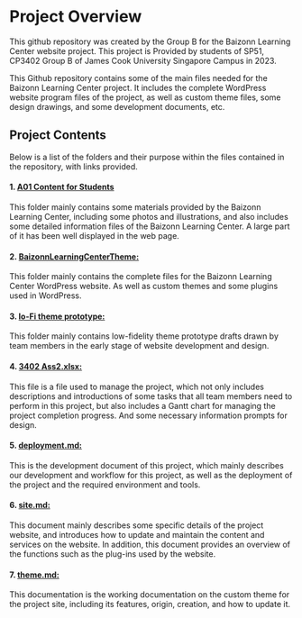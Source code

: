 # Project Overview
<p>This github repository was created by the Group B for the Baizonn Learning Center website project. This project is Provided by students of SP51, CP3402 Group B of James Cook University Singapore Campus in 2023.</p>
<p>This Github repository contains some of the main files needed for the Baizonn Learning Center project. It includes the complete WordPress website program files of the project, as well as custom theme files, some design drawings, and some development documents, etc.</p>

## Project Contents

<p>Below is a list of the folders and their purpose within the files contained in the repository, with links provided.</p>

#### 1. [A01 Content for Students](/A01%20Content%20for%20Students)

This folder mainly contains some materials provided by the Baizonn Learning Center, including some photos and illustrations, and also includes some detailed information files of the Baizonn Learning Center. A large part of it has been well displayed in the web page.

#### 2. [BaizonnLearningCenterTheme:](/BaizonnLearningCenterTheme)

This folder mainly contains the complete files for the Baizonn Learning Center WordPress website. As well as custom themes and some plugins used in WordPress.

#### 3. [lo-Fi theme prototype:](/lo-Fi%20theme%20prototype)
This folder mainly contains low-fidelity theme prototype drafts drawn by team members in the early stage of website development and design.

#### 4. [3402 Ass2.xlsx:](/3402%20Ass2.xlsx)
This file is a file used to manage the project, which not only includes descriptions and introductions of some tasks that all team members need to perform in this project, but also includes a Gantt chart for managing the project completion progress. And some necessary information prompts for design.

#### 5. [deployment.md:](/deployment.md)
This is the development document of this project, which mainly describes our development and workflow for this project, as well as the deployment of the project and the required environment and tools.

#### 6. [site.md:](/site.md)
This document mainly describes some specific details of the project website, and introduces how to update and maintain the content and services on the website. In addition, this document provides an overview of the functions such as the plug-ins used by the website.

#### 7. [theme.md:](/theme.md)
This documentation is the working documentation on the custom theme for the project site, including its features, origin, creation, and how to update it.